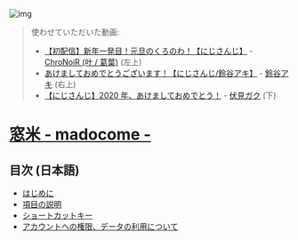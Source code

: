 ![img](https://i.imgur.com/WcyzkgM.jpg)

> 使わせていただいた動画:
>
> - [【初配信】新年一発目！元旦のくろのわ！【にじさんじ】](https://www.youtube.com/watch?v=M7tOJ4hMSqE) - [ChroNoiR (叶 / 葛葉)](https://www.youtube.com/channel/UCz6vnIbgiqFT9xUcD6Bp65Q) (左上)
> - [あけましておめでとうございます！【にじさんじ/鈴谷アキ】](https://www.youtube.com/watch?v=EQmlyIolgGg) - [鈴谷アキ](https://www.youtube.com/channel/UCpnvhOIJ6BN-vPkYU9ls-Eg) (右上)
> - [【にじさんじ】2020 年、あけましておめでとう！](https://www.youtube.com/watch?v=irO3lMno-8s) - [伏見ガク](https://www.youtube.com/channel/UCXU7YYxy_iQd3ulXyO-zC2w) (下)

# [窓米 - madocome -](https://madocome.dotplants.net/)

## 目次 (日本語)

- [はじめに](ja/getting-started.md)
- [項目の説明](ja/item-desc.md)
- [ショートカットキー](ja/shortcut-keys.md)
- [アカウントへの権限、データの利用について](ja/privacy-policy.md)
